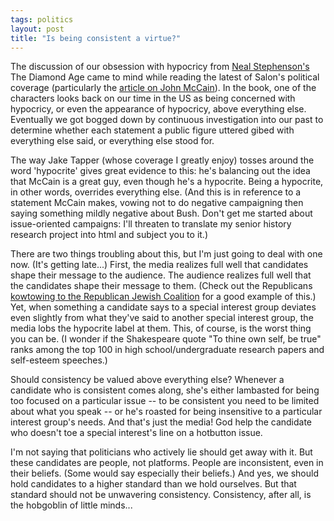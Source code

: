 ```yaml
---
tags: politics
layout: post
title: "Is being consistent a virtue?"
---
```




The discussion of our obsession with hypocricy from <a href="/http://www.cryptonomicon.com/author.html">Neal Stephenson's</a> The Diamond Age came to mind while reading the latest of Salon's political coverage (particularly the <a href="http://www.salon.com/politics2000/feature/2000/01/31/mccain_bus/index.html">article on John McCain</a>). In the book, one of the characters looks back on our time in the US as being concerned with hypocricy, or even the appearance of hypocricy, above everything else. Eventually we got bogged down by continuous investigation into our past to determine whether each statement a public figure uttered gibed with everything else said, or everything else stood for.

<p>The way Jake Tapper (whose coverage I greatly enjoy) tosses around the word 'hypocrite' gives great evidence to this: he's balancing out the idea that McCain is a great guy, even though he's a hypocrite. Being a hypocrite, in other words, overrides everything else. (And this is in reference to a statement McCain makes, vowing not to do negative campaigning then saying something mildly negative about Bush. Don't get me started about issue-oriented campaigns: I'll threaten to translate my senior history research project into html and subject you to it.)</p>

<p>There are two things troubling about this, but I'm just going to deal with one now. (It's getting late...) First, the media realizes full well that candidates shape their message to the audience. The audience realizes full well that the candidates shape their message to them. (Check out the Republicans <a href="http://www.salon.com/news/feature/1999/12/03/jews/index.html">kowtowing to the Republican Jewish Coalition</a> for a good example of this.) Yet, when something a candidate says to a special interest group deviates even slightly from what they've said to another special interest group, the media lobs the hypocrite label at them. This, of course, is the worst thing you can be. (I wonder if the Shakespeare quote "To thine own self, be true" ranks among the top 100 in high school/undergraduate research papers and self-esteem speeches.)</p>

<p>Should consistency be valued above everything else? Whenever a candidate who is consistent comes along, she's either lambasted for being too focused on a particular issue -- to be consistent you need to be limited about what you speak -- or he's roasted for being insensitive to a particular interest group's needs. And that's just the media! God help the candidate who doesn't toe a special interest's line on a hotbutton issue.</p>

<p>I'm not saying that politicians who actively lie should get away with it. But these candidates are people, not platforms. People are inconsistent, even in their beliefs. (Some would say especially their beliefs.) And yes, we should hold candidates to a higher standard than we hold ourselves. But that standard should not be unwavering consistency. Consistency, after all, is the hobgoblin of little minds...</p>


